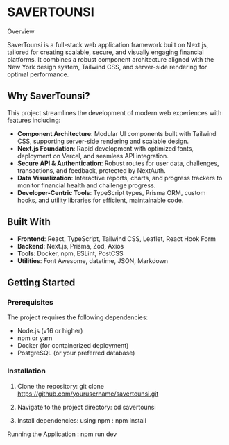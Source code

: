 # SAVERTOUNSI


 Overview

SaverTounsi is a full-stack web application framework built on Next.js, tailored for creating scalable, secure, and visually engaging financial platforms. It combines a robust component architecture aligned with the New York design system, Tailwind CSS, and server-side rendering for optimal performance.

## Why SaverTounsi?

This project streamlines the development of modern web experiences with features including:

- **Component Architecture**: Modular UI components built with Tailwind CSS, supporting server-side rendering and scalable design.
- **Next.js Foundation**: Rapid development with optimized fonts, deployment on Vercel, and seamless API integration.
- **Secure API & Authentication**: Robust routes for user data, challenges, transactions, and feedback, protected by NextAuth.
- **Data Visualization**: Interactive reports, charts, and progress trackers to monitor financial health and challenge progress.
- **Developer-Centric Tools**: TypeScript types, Prisma ORM, custom hooks, and utility libraries for efficient, maintainable code.

## Built With

- **Frontend**: React, TypeScript, Tailwind CSS, Leaflet, React Hook Form
- **Backend**: Next.js, Prisma, Zod, Axios
- **Tools**: Docker, npm, ESLint, PostCSS
- **Utilities**: Font Awesome, datetime, JSON, Markdown

## Getting Started

### Prerequisites

The project requires the following dependencies:

- Node.js (v16 or higher)
- npm or yarn
- Docker (for containerized deployment)
- PostgreSQL (or your preferred database)

### Installation

1. Clone the repository:
   git clone https://github.com/yourusername/savertounsi.git

2. Navigate to the project directory:
   cd savertounsi
   
3. Install dependencies:
   using npm :
     npm install

Running the Application :
      npm run dev
